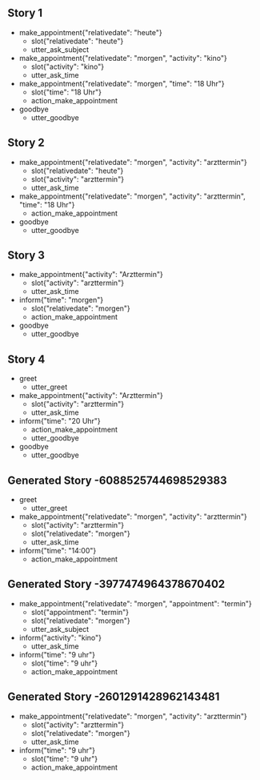 ## Story 1
* make_appointment{"relativedate": "heute"}    
    - slot{"relativedate": "heute"}
    - utter_ask_subject
* make_appointment{"relativedate": "morgen", "activity": "kino"}
    - slot{"activity": "kino"}
    - utter_ask_time
* make_appointment{"relativedate": "morgen", "time": "18 Uhr"}
    - slot{"time": "18 Uhr"}
    - action_make_appointment
* goodbye
    - utter_goodbye
    
## Story 2
* make_appointment{"relativedate": "morgen", "activity": "arzttermin"}    
    - slot{"relativedate": "heute"}
    - slot{"activity": "arzttermin"}
    - utter_ask_time
* make_appointment{"relativedate": "morgen", "activity": "arzttermin", "time": "18 Uhr"}
    - action_make_appointment
* goodbye
    - utter_goodbye
    
## Story 3
* make_appointment{"activity": "Arzttermin"}
    - slot{"activity": "arzttermin"}
    - utter_ask_time
* inform{"time": "morgen"}
    - slot{"relativedate": "morgen"}
    - action_make_appointment
* goodbye
    - utter_goodbye

## Story 4
* greet
    - utter_greet
* make_appointment{"activity": "Arzttermin"}
    - slot{"activity": "arzttermin"}
    - utter_ask_time
* inform{"time": "20 Uhr"}
    - action_make_appointment
    - utter_goodbye
* goodbye
    - utter_goodbye

## Generated Story -6088525744698529383
* greet
    - utter_greet
* make_appointment{"relativedate": "morgen", "activity": "arzttermin"}
    - slot{"activity": "arzttermin"}
    - slot{"relativedate": "morgen"}
    - utter_ask_time
* inform{"time": "14:00"}
    - action_make_appointment
    
## Generated Story -3977474964378670402
* make_appointment{"relativedate": "morgen", "appointment": "termin"}
    - slot{"appointment": "termin"}
    - slot{"relativedate": "morgen"}
    - utter_ask_subject
* inform{"activity": "kino"}
    - utter_ask_time
* inform{"time": "9 uhr"}
    - slot{"time": "9 uhr"}
    - action_make_appointment
 
 ## Generated Story -2601291428962143481
* make_appointment{"relativedate": "morgen", "activity": "arzttermin"}
    - slot{"activity": "arzttermin"}
    - slot{"relativedate": "morgen"}
    - utter_ask_time
* inform{"time": "9 uhr"}
    - slot{"time": "9 uhr"}
    - action_make_appointment